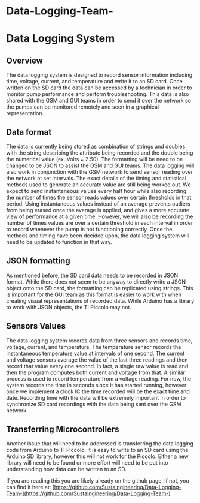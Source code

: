 # Data-Logging-Team-

# Data Logging System

## Overview
  The data logging system is designed to record sensor information including time, voltage, current, and temperature and write it to an SD card. Once written on the SD card the data can be accessed by a technician in order to monitor pump performance and perform troubleshooting. This data is also shared with the GSM and GUI teams in order to send it over the network so the pumps can be monitored remotely and seen in a graphical representation.
  
## Data format 
  The data is currently being stored as combination of strings and doubles with the string describing the attribute being recorded and the double being the numerical value (ex. Volts = 2.50). The formatting will be need to be changed to be JSON to assist the GSM and GUI teams. The data logging will also work in conjunction with the GSM network to send sensor reading over the network at set intervals. The exact details of the timing and statistical methods used to generate an accurate value are still being worked out. We expect to send instantaneous values every half hour while also recording the number of times the sensor reads values over certain thresholds in that period. Using instantaneous values instead of an average prevents outliers from being erased once the average is applied, and gives a more accurate view of performance at a given time. However, we will also be recording the number of times values are over a certain threshold in each interval in order to record whenever the pump is not functioning correctly. Once the methods and timing have been decided upon, the data logging system will need to be updated to function in that way.

  
## JSON formatting
  As mentioned before, the SD card data needs to be recorded in JSON format. While there does not seem to be anyway to directly write a JSON object onto the SD card, the formatting can be replicated using strings. This is important for the GUI team as this format is easier to work with when creating visual representations of recorded data. While Arduino has a library to work with JSON objects, the TI Piccolo may not. 

  
## Sensors Values
  The data logging system records data from three sensors and records time, voltage, current, and temperature. The temperature sensor records the instantaneous temperature value at intervals of one second. The current and voltage sensors average the value of the last three readings and then record that value every one second. In fact, a single raw value is read and then the program computes both current and voltage from that. A similar process is used to record temperature from a voltage reading. For now, the system records the time in seconds since it has started running, however once we implement a clock IC the time recorded will be the exact time and date. Recording time with the data will be extremely important in order to synchronize SD card recordings with the data being sent over the GSM network. 

  
## Transferring Microcontrollers
  Another issue that will need to be addressed is transferring the data logging code from Arduino to TI Piccolo. It is easy to write to an SD card using the Arduino SD library, however this will not work for the Piccolo. Either a new library will need to be found or more effort will need to be put into understanding how data can be written to an SD. 

If you are reading this you are likely already on the github page, if not, you can find it here at: [https://github.com/Sustaingineering/Data-Logging-Team-](https://github.com/Sustaingineering/Data-Logging-Team-)
